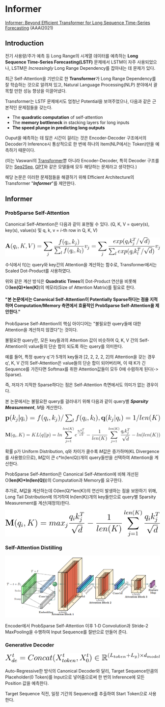 # Informer

[Informer: Beyond Efficient Transformer for Long Sequence Time-Series Forecasting](https://arxiv.org/abs/2012.07436) (AAAI2021)

## Introduction

전기 사용량/주가 예측 등 Long Range의 시계열 데이터를 예측하는 **Long Sequence Time-Series Forecasting(LSTF)** 문제에서 LSTM이 자주 사용되었으나, LSTM은 *Increasingly* Long Range Dependency를 잡아내는 데 문제가 있다.

최근 Self-Attention을 기반으로 한 **Transformer**가 Long Range Dependency를 잘 학습하는 것으로 알려져 있고, Natural Language Processing(NLP) 분야에서 괄목할 만한 성능 향상을 이끌어냈다.

Transformer는 LSTF 문제에서도 엄청난 Potential을 보여주었으나, 다음과 같은 근본적인 문제점들을 갖는다.

- The **quadratic computation** of self-attention
- The **memory bottleneck** in stacking layers for long inputs
- **The speed plunge in predicting long outputs**

Ouput을 예측하는 데 많은 시간이 걸리는 것은 Encoder-Decoder 구조에서의 Decoder가 Inference시 통상적으로 한 번에 하나의 Item(NLP에서는 Token)만을 예측하기 때문이다.

(이는 Vaswani의 [Transformer](https://arxiv.org/abs/1706.03762)뿐 아니라 Encoder-Decoder, 특히 Decoder 구조를 갖는 [Seq2Seq](https://arxiv.org/abs/1409.3215), [GPT](https://arxiv.org/abs/2005.14165)와 같은 모델들에 모두 해당하는 문제라고 생각한다.)

해당 논문은 이러한 문제점들을 해결하기 위해 Efficient Architecture의 Transformer "***Informer***"를 제안한다.

## Informer

### ProbSparse Self-Attention

Canonical Self-Attention은 다음과 같이 표현될 수 있다. (Q, K, V = query(s), key(s), value(s) 및 q, k, v = *i*-th row in Q, K, V)

![Canonical_Self_Attention](./imgs/Canonical_Self_Attention.svg)

수식에서 f()는 query와 key간의 Attention을 계산하는 함수로, Transformer에서는 Scaled Dot-Product를 사용하였다.

위와 같은 계산 방식은 **Quadratic Times**의 Dot-Product 연산을 비롯해 O(__len(Q)*len(K)__)의 메모리(Size of Attention Matrix)를 필요로 한다.

#### "본 논문에서는 Canonical Self-Attention이 Potentially Sparse하다는 점을 지적하며 Computation/Memory 측면에서 효율적인 ProbSparse Self-Attention을 제안한다."

ProbSparse Self-Attention의 핵심 아이디어는 "불필요한 query들에 대한 Attention을 계산하지 않겠다"는 것이다.

불필요한 query란, 모든 key들과의 Attention 값이 비슷하여 Q, K, V 간의 Self-Attention이 value들의 단순 합이 되도록 하는 query를 의미한다.

예를 들어, 특정 query q'가 5개의 key들과 [2, 2, 2, 2, 2]의 Attention을 갖는 경우 q', K, V 간의 Self-Attention은 value들의 단순 합이 되어버리며, 이 때 K가 긴 Sequence를 가진다면 Softmax를 취한 Attention값들이 모두 0에 수렴하게 된다(-> Sparse).

즉, 저자가 지적한 Sparse하다는 점은 Self-Attention 측면에서도 의미가 없는 경우이다.

본 논문에서는 불필요한 query를 걸러내기 위해 다음과 같이 query별 ***Sparsity Measurement***, *M*을 계산한다.

![Sparsity_Measurement_1](./imgs/Sparsity_Measurement_1.svg)<br/>

![Sparsity_Measurement_2](./imgs/Sparsity_Measurement_2.svg)

확률 p가 Uniform Distribution, q와 차이가 클수록 *M*값은 증가하며(KL Divergence를 사용했으므로), *M*값이 큰 c*ln(len(Q))개의 query들만을 선택하여 Attention을 계산한다.

ProbSparse Self-Attention은 Canonical Self-Attention에 비해 개선된 O(__len(K)*ln(len(Q))__)의 Computation과 Memory를 요구한다.

추가로, *M*값을 계산하는데 O(len(Q)*len(K))의 연산이 발생하는 점을 보완하기 위해, Long Tail Distribution에 의거하여  ln(len(K))개의 key들만으로 query별 Sparsity Measurement를 계산(재정의)한다.

![Sparsity_Measurement_3](./imgs/Sparsity_Measurement_3.svg)

### Self-Attention Distilling

![Self_Attention_Distilling](./imgs/Self_Attention_Distilling.png)

Encoder에서 ProbSparse Self-Attention 이후 1-D Convolution과 Stride-2 MaxPooling을 수행하여 Input Sequence를 절반으로 만들어 준다.

### Generative Decoder

![Decoder_Input](./imgs/Decoder_Input.svg)

Auto-Regressive한 방식의 Canonical Decoder와 달리, Target Sequence만큼의 Placeholder(0 Token)를 Input으로 넣어줌으로써 한 번의 Inference에 모든 Position 값을 예측한다.

Target Sequence 직전, 일정 기간의 Sequence를 추출하여 Start Token으로 사용한다.

